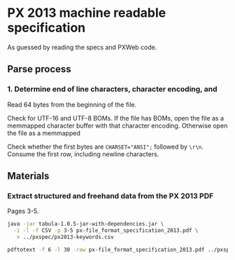 # PX 2013 machine readable specification

As guessed by reading the specs and PXWeb code.

## Parse process

### 1. Determine end of line characters, character encoding, and 

Read 64 bytes from the beginning of the file. 

Check for UTF-16 and UTF-8 BOMs.
If the file has BOMs, open the file as a memmapped character buffer
with that character encoding.
Otherwise open the file as a memmapped 

Check whether the first bytes are `CHARSET="ANSI";` followed by `\r\n`.
Consume the first row, including newline characters.



## Materials

### Extract structured and freehand data from the PX 2013 PDF

Pages 3-5.

```bash
java -jar tabula-1.0.5-jar-with-dependencies.jar \
  -i -l -f CSV -p 3-5 px-file_format_specification_2013.pdf \
   > ../pxspec/px2013-keywords.csv

pdftotext -f 6 -l 30 -raw px-file_format_specification_2013.pdf ../pxspec/px2013-details.txt
```
